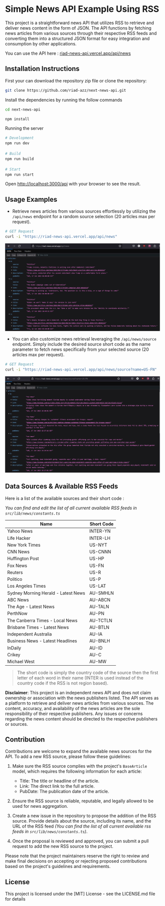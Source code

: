 # Simple News API Example Using RSS

This project is a straightforward news API that utilizes RSS to retrieve and deliver news content in the form of JSON. The API functions by fetching news articles from various sources through their respective RSS feeds and converting them into a structured JSON format for easy integration and consumption by other applications.

You can use the API here : [riad-news-api.vercel.app/api/news](https://riad-news-api.vercel.app/api/news)

## Installation Instructions

First your can download the repository zip file or clone the repository:

```bash
git clone https://github.com/riad-azz/next-news-api.git
```

Install the dependencies by running the follow commands

```bash
cd next-news-api
```

```bash
npm install
```

Running the server

```bash
# Development
npm run dev

# Build
npm run build

# Start
npm run start
```

Open [http://localhost:3000/api](http://localhost:3000/api) with your browser to see the result.

## Usage Examples

* Retrieve news articles from various sources effortlessly by utilizing the `/api/news` endpoint for a random source selection (20 articles max per request).

```bash
# GET Request
curl -i "https://riad-news-api.vercel.app/api/news"
```

![Random news source endpoint preview](https://github.com/riad-azz/readme-storage/blob/main/next-news-api/random-source-preview.png?raw=true)

* You can also customize news retrieval leveraging the `/api/news/source` endpoint. Simply include the desired source short code as the name parameter to fetch news specifically from your selected source (20 articles max per request).

```bash
# GET Request
curl -i "https://riad-news-api.vercel.app/api/news/source?name=US-FN"
```

![Custom news source endpoint preview](https://github.com/riad-azz/readme-storage/blob/main/next-news-api/custom-source-preview.png?raw=true)

## Data Sources & Available RSS Feeds

Here is a list of the available sources and their short code :

*You can find and edit the list of all current available RSS feeds in `src/lib/news/constants.ts`*

| Name                                      | Short Code |
| ----------------------------------------- | ---------- |
| Yahoo News                                | INTER-YN   |
| Life Hacker                               | INTER-LH   |
| New York Times                            | US-NYT     |
| CNN News                                  | US-CNNN    |
| Huffington Post                           | US-HP      |
| Fox News                                  | US-FN      |
| Reuters                                   | US-R       |
| Politico                                  | US-P       |
| Los Angeles Times                         | US-LAT     |
| Sydney Morning Herald - Latest News       | AU-SMHLN   |
| ABC News                                  | AU-ABCN    |
| The Age - Latest News                     | AU-TALN    |
| PerthNow                                  | AU-PN      |
| The Canberra Times - Local News           | AU-TCTLN   |
| Brisbane Times - Latest News              | AU-BTLN    |
| Independent Australia                     | AU-IA      |
| Business News - Latest Headlines          | AU-BNLH    |
| InDaily                                   | AU-ID      |
| Crikey                                    | AU-C       |
| Michael West                              | AU-MW      |

> The short code is simply the country code of the source then the first letter of each word in their name (INTER is used instead of the country code if the RSS is not region based).

**Disclaimer**: This project is an independent news API and does not claim ownership or association with the news publishers listed. The API serves as a platform to retrieve and deliver news articles from various sources. The content, accuracy, and availability of the news articles are the sole responsibility of their respective publishers. Any issues or concerns regarding the news content should be directed to the respective publishers or sources.

## Contribution

Contributions are welcome to expand the available news sources for the API. To add a new RSS source, please follow these guidelines:

1. Make sure the RSS source complies with the project's `BaseArticle` model, which requires the following information for each article:
    - Title: The title or headline of the article.
    - Link: The direct link to the full article.
    - PubDate: The publication date of the article.

2. Ensure the RSS source is reliable, reputable, and legally allowed to be used for news aggregation.

3. Create a new issue in the repository to propose the addition of the RSS source. Provide details about the source, including its name, and the URL of the RSS feed *(You can find the list of all current available rss feeds in `src/lib/news/constants.ts`)*.

4. Once the proposal is reviewed and approved, you can submit a pull request to add the new RSS source to the project.

Please note that the project maintainers reserve the right to review and make final decisions on accepting or rejecting proposed contributions based on the project's guidelines and requirements.

## License

This project is licensed under the [MIT] License - see the LICENSE.md file for details
